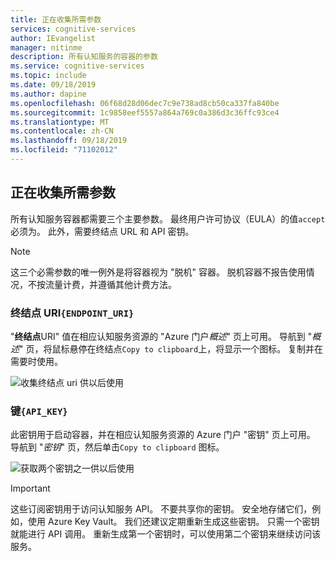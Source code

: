 ```yaml
---
title: 正在收集所需参数
services: cognitive-services
author: IEvangelist
manager: nitinme
description: 所有认知服务的容器的参数
ms.service: cognitive-services
ms.topic: include
ms.date: 09/18/2019
ms.author: dapine
ms.openlocfilehash: 06f68d28d06dec7c9e738ad8cb50ca337fa840be
ms.sourcegitcommit: 1c9858eef5557a864a769c0a386d3c36ffc93ce4
ms.translationtype: MT
ms.contentlocale: zh-CN
ms.lasthandoff: 09/18/2019
ms.locfileid: "71102012"
---
```

## <a name="gathering-required-parameters"></a>正在收集所需参数

所有认知服务容器都需要三个主要参数。 最终用户许可协议（EULA）的值`accept`必须为。 此外，需要终结点 URL 和 API 密钥。

> [!NOTE]
> 这三个必需参数的唯一例外是将容器视为 "脱机" 容器。 脱机容器不报告使用情况，不按流量计费，并遵循其他计费方法。

### <a name="endpoint-uri-endpoint_uri"></a>终结点 URI`{ENDPOINT_URI}`

"**终结点**URI" 值在相应认知服务资源的 "Azure 门户*概述*" 页上可用。 导航到 "*概述*" 页，将鼠标悬停在终结点`Copy to clipboard`上，将显示一个<span class="docon docon-edit-copy x-hidden-focus"></span>图标。 复制并在需要时使用。

![收集终结点 uri 供以后使用](../media/overview-endpoint-uri.png)

### <a name="keys-api_key"></a>键`{API_KEY}`

此密钥用于启动容器，并在相应认知服务资源的 Azure 门户 "密钥" 页上可用。 导航到 "*密钥*" 页，然后单击`Copy to clipboard` <span class="docon docon-edit-copy x-hidden-focus"></span>图标。

![获取两个密钥之一供以后使用](../media/keys-copy-api-key.png)

> [!IMPORTANT]
> 这些订阅密钥用于访问认知服务 API。 不要共享你的密钥。 安全地存储它们，例如，使用 Azure Key Vault。 我们还建议定期重新生成这些密钥。 只需一个密钥就能进行 API 调用。 重新生成第一个密钥时，可以使用第二个密钥来继续访问该服务。